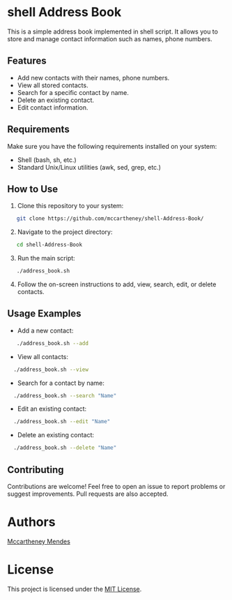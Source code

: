 # shell Address Book

This is a simple address book implemented in shell script. It allows you to store and manage contact information such as names, phone numbers.

## Features 

- Add new contacts with their names, phone numbers.
- View all stored contacts.
- Search for a specific contact by name.
- Delete an existing contact.
- Edit contact information.

## Requirements

Make sure you have the following requirements installed on your system:

- Shell (bash, sh, etc.)
- Standard Unix/Linux utilities (awk, sed, grep, etc.)

## How to Use

1. Clone this repository to your system:
```bash
   git clone https://github.com/mccartheney/shell-Address-Book/
```

2. Navigate to the project directory:
```bash
   cd shell-Address-Book
```

3. Run the main script:
```bash
   ./address_book.sh
```

4. Follow the on-screen instructions to add, view, search, edit, or delete contacts.

## Usage Examples

- Add a new contact:
```bash
   ./address_book.sh --add
```
  
- View all contacts:
```bash
  ./address_book.sh --view
```
  
- Search for a contact by name:
```bash
  ./address_book.sh --search "Name"
```
  
- Edit an existing contact:
```bash
  ./address_book.sh --edit "Name"
```
  
- Delete an existing contact:
```bash
  ./address_book.sh --delete "Name"
```

## Contributing

Contributions are welcome! Feel free to open an issue to report problems or suggest improvements. Pull requests are also accepted.

# Authors
[Mccartheney Mendes](https://github.com/mccartheney)

# License
This project is licensed under the [MIT License](./LINCENSE).

